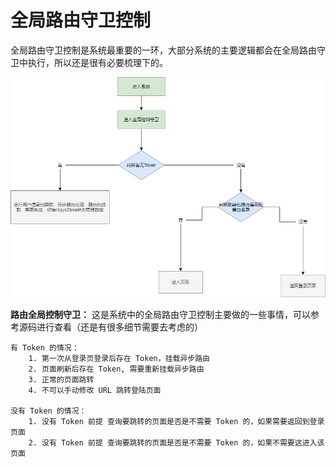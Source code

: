 # 全局路由守卫控制

全局路由守卫控制是系统最重要的一环，大部分系统的主要逻辑都会在全局路由守卫中执行，所以还是很有必要梳理下的。

![全局路由守卫控制](/globalBeforeEach.png)

**路由全局控制守卫：** 这是系统中的全局路由守卫控制主要做的一些事情，可以参考源码进行查看（还是有很多细节需要去考虑的）

```
有 Token 的情况：
    1. 第一次从登录页登录后存在 Token，挂载异步路由
    2. 页面刷新后存在 Token, 需要重新挂载异步路由
    3. 正常的页面跳转
    4. 不可以手动修改 URL 跳转登陆页面

没有 Token 的情况：
    1. 没有 Token 前提 查询要跳转的页面是否是不需要 Token 的，如果需要返回到登录页面
    2. 没有 Token 前提 查询要跳转的页面是否是不需要 Token 的，如果不需要这进入该页面
```

